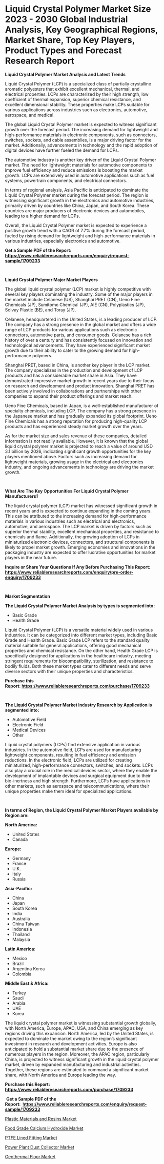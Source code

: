 <p><h1>Liquid Crystal Polymer Market Size 2023 - 2030 Global Industrial Analysis, Key Geographical Regions, Market Share, Top Key Players, Product Types and Forecast Research Report</h1></p><p><strong>Liquid Crystal Polymer Market Analysis and Latest Trends</strong></p>
<p><p>Liquid Crystal Polymer (LCP) is a specialized class of partially crystalline aromatic polyesters that exhibit excellent mechanical, thermal, and electrical properties. LCPs are characterized by their high strength, low coefficient of thermal expansion, superior chemical resistance, and excellent dimensional stability. These properties make LCPs suitable for various applications across industries such as electronics, automotive, aerospace, and medical.</p><p>The global Liquid Crystal Polymer market is expected to witness significant growth over the forecast period. The increasing demand for lightweight and high-performance materials in electronic components, such as connectors, switches, sockets, and cable assemblies, is a major driving factor for the market. Additionally, advancements in technology and the rapid adoption of digital devices have further fueled the demand for LCPs.</p><p>The automotive industry is another key driver of the Liquid Crystal Polymer market. The need for lightweight materials for automotive components to improve fuel efficiency and reduce emissions is boosting the market growth. LCPs are extensively used in automotive applications such as fuel systems, powertrain components, and electrical connectors.</p><p>In terms of regional analysis, Asia Pacific is anticipated to dominate the Liquid Crystal Polymer market during the forecast period. The region is witnessing significant growth in the electronics and automotive industries, primarily driven by countries like China, Japan, and South Korea. These countries are major producers of electronic devices and automobiles, leading to a higher demand for LCPs.</p><p>Overall, the Liquid Crystal Polymer market is expected to experience a positive growth trend with a CAGR of 7.7% during the forecast period, fueled by rising demand for lightweight and high-performance materials in various industries, especially electronics and automotive.</p></p>
<p><strong>Get a Sample PDF of the Report:&nbsp; <a href="https://www.reliableresearchreports.com/enquiry/request-sample/1709233">https://www.reliableresearchreports.com/enquiry/request-sample/1709233</a></strong></p>
<p>&nbsp;</p>
<p><strong>Liquid Crystal Polymer Major Market Players</strong></p>
<p><p>The global liquid crystal polymer (LCP) market is highly competitive with several key players dominating the industry. Some of the major players in the market include Celanese (US), Shanghai PRET (CN), Ueno Fine Chemicals (JP), Sumitomo Chemical (JP), AIE (CN), Polyplastics (JP), Solvay Plastic (BE), and Toray (JP).</p><p>Celanese, headquartered in the United States, is a leading producer of LCP. The company has a strong presence in the global market and offers a wide range of LCP products for various applications such as electronic connectors, automotive parts, and consumer goods. Celanese has a rich history of over a century and has consistently focused on innovation and technological advancements. They have experienced significant market growth due to their ability to cater to the growing demand for high-performance polymers.</p><p>Shanghai PRET, based in China, is another key player in the LCP market. The company specializes in the production and development of LCP products and has a considerable market share in Asia. They have demonstrated impressive market growth in recent years due to their focus on research and development and product innovation. Shanghai PRET has been actively involved in collaborations and partnerships with other companies to expand their product offerings and market reach.</p><p>Ueno Fine Chemicals, based in Japan, is a well-established manufacturer of specialty chemicals, including LCP. The company has a strong presence in the Japanese market and has gradually expanded its global footprint. Ueno Fine Chemicals has a strong reputation for producing high-quality LCP products and has experienced steady market growth over the years.</p><p>As for the market size and sales revenue of these companies, detailed information is not readily available. However, it is known that the global liquid crystal polymer market is projected to reach a value of around USD 3.1 billion by 2026, indicating significant growth opportunities for the key players mentioned above. Factors such as increasing demand for lightweight materials, growing usage in the electrical and electronics industry, and ongoing advancements in technology are driving the market growth.</p></p>
<p>&nbsp;</p>
<p><strong>What Are The Key Opportunities For Liquid Crystal Polymer Manufacturers?</strong></p>
<p><p>The liquid crystal polymer (LCP) market has witnessed significant growth in recent years and is expected to continue expanding in the coming years. This can be attributed to the increasing demand for high-performance materials in various industries such as electrical and electronics, automotive, and aerospace. The LCP market is driven by factors such as superior thermal stability, excellent mechanical properties, and resistance to chemicals and flame. Additionally, the growing adoption of LCPs in miniaturized electronic devices, connectors, and structural components is likely to propel market growth. Emerging economies and innovations in the packaging industry are expected to offer lucrative opportunities for market players in the near future.</p></p>
<p><strong>Inquire or Share Your Questions If Any Before Purchasing This Report: <a href="https://www.reliableresearchreports.com/enquiry/pre-order-enquiry/1709233">https://www.reliableresearchreports.com/enquiry/pre-order-enquiry/1709233</a></strong></p>
<p>&nbsp;</p>
<p><strong>Market Segmentation</strong></p>
<p><strong>The Liquid Crystal Polymer Market Analysis by types is segmented into:</strong></p>
<p><ul><li>Basic Grade</li><li>Health Grade</li></ul></p>
<p><p>Liquid Crystal Polymer (LCP) is a versatile material widely used in various industries. It can be categorized into different market types, including Basic Grade and Health Grade. Basic Grade LCP refers to the standard quality material suitable for general applications, offering good mechanical properties and chemical resistance. On the other hand, Health Grade LCP is specifically designed for applications in the healthcare industry, meeting stringent requirements for biocompatibility, sterilization, and resistance to bodily fluids. Both these market types cater to different needs and serve diverse sectors with their unique properties and characteristics.</p></p>
<p><strong>Purchase this Report:&nbsp;<a href="https://www.reliableresearchreports.com/purchase/1709233">https://www.reliableresearchreports.com/purchase/1709233</a></strong></p>
<p>&nbsp;</p>
<p><strong>The Liquid Crystal Polymer Market Industry Research by Application is segmented into:</strong></p>
<p><ul><li>Automotive Field</li><li>Electronic Field</li><li>Medical Devices</li><li>Other</li></ul></p>
<p><p>Liquid crystal polymers (LCPs) find extensive application in various industries. In the automotive field, LCPs are used for manufacturing lightweight components, resulting in fuel efficiency and emission reductions. In the electronic field, LCPs are utilized for creating miniaturized, high-performance connectors, switches, and sockets. LCPs also play a crucial role in the medical devices sector, where they enable the development of implantable devices and surgical equipment due to their bio-inertness and high strength. Furthermore, LCPs have applications in other markets, such as aerospace and telecommunications, where their unique properties make them ideal for specialized applications.</p></p>
<p>&nbsp;</p>
<p><strong>In terms of Region, the Liquid Crystal Polymer Market Players available by Region are:</strong></p>
<p>
    <p> <strong> North America: </strong>
        <ul>
            <li>United States</li>
            <li>Canada</li>
        </ul>
        </p> 
    <p> <strong> Europe: </strong>
        <ul>
            <li>Germany</li>
            <li>France</li>
            <li>U.K.</li>
            <li>Italy</li>
            <li>Russia</li>
        </ul>
        </p> 
    <p> <strong> Asia-Pacific: </strong>
        <ul>
            <li>China</li>
            <li>Japan</li>
            <li>South Korea</li>
            <li>India</li>
            <li>Australia</li>
            <li>China Taiwan</li>
            <li>Indonesia</li>
            <li>Thailand</li>
            <li>Malaysia</li>
        </ul>
        </p> 
    <p> <strong> Latin America: </strong>
        <ul>
            <li>Mexico</li>
            <li>Brazil</li>
            <li>Argentina Korea</li>
            <li>Colombia</li>
        </ul>
        </p> 
    <p> <strong> Middle East & Africa: </strong>
        <ul>
            <li>Turkey</li>
            <li>Saudi</li>
            <li>Arabia</li>
            <li>UAE</li>
            <li>Korea</li>
        </ul>
    </p>
    </p>
<p><p>The liquid crystal polymer market is witnessing substantial growth globally, with North America, Europe, APAC, USA, and China emerging as key regions driving this expansion. North America, led by the United States, is expected to dominate the market owing to the region’s significant investment in research and development activities. Europe is also anticipated to hold a substantial market share due to the presence of numerous players in the region. Moreover, the APAC region, particularly China, is projected to witness significant growth in the liquid crystal polymer market, driven by expanded manufacturing and industrial activities. Together, these regions are estimated to command a significant market share, with North America and Europe leading the way.</p></p>
<p><strong>Purchase this Report: <a href="https://www.reliableresearchreports.com/purchase/1709233">https://www.reliableresearchreports.com/purchase/1709233</a></strong></p>
<p>&nbsp;<strong>Get a Sample PDF of the Report:&nbsp;&nbsp;<a href="https://www.reliableresearchreports.com/enquiry/request-sample/1709233">https://www.reliableresearchreports.com/enquiry/request-sample/1709233</a></strong></p>
<p><strong></strong></p>
<p><p><a href="https://github.com/kholmovskayalyudmila/Market-Research-Report-List-1/blob/main/plastic-materials-and-resins-market.md">Plastic Materials and Resins Market</a></p><p><a href="https://medium.com/@madelynhowe/food-grade-calcium-hydroxide-market-competitive-analysis-market-trends-and-forecast-to-2030-d620b7d784e3">Food Grade Calcium Hydroxide Market</a></p><p><a href="https://medium.com/@darianswift1922/ptfe-lined-fitting-market-report-reveals-the-latest-trends-and-growth-opportunities-of-this-market-22f5f3100631">PTFE Lined Fitting Market</a></p><p><a href="https://medium.com/@skylargrant2023/power-plant-dust-collector-market-size-and-market-trends-complete-industry-overview-2023-to-2030-f65523ce64db">Power Plant Dust Collector Market</a></p><p><a href="https://github.com/sofyaavrova/Market-Research-Report-List-1/blob/main/geothermal-floor-market.md">Geothermal Floor Market</a></p></p>